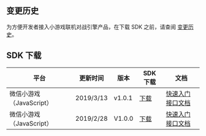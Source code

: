 ## 变更历史
为方便开发者接入小游戏联机对战引擎产品，在下载 SDK 之前，请查阅 [变更历史](https://cloud.tencent.com/document/product/1038/33730)。

## SDK 下载
| 平台  | 更新时间   | 版本   | SDK 下载    | 文档    |
| ---- | ---- | ---- | ---- | ---- |
| 微信小游戏（JavaScript）   | 2019/3/13    | v1.0.1    | [下载](https://main.qcloudimg.com/raw/ed454bb9dd3b91c095dd4306dba9d4bf.zip)   |[快速入门](https://cloud.tencent.com/document/product/1038/33299)    [接口文档](https://cloud.tencent.com/document/product/1038/33315)    |
| 微信小游戏（JavaScript）   | 2019/2/28    | V1.0.0   | [下载](https://main.qcloudimg.com/raw/7dc6d5fb66e16e413bb3b41cf6f10582.zip)   |[快速入门](https://cloud.tencent.com/document/product/1038/33299)    [接口文档](https://cloud.tencent.com/document/product/1038/33315)    |
